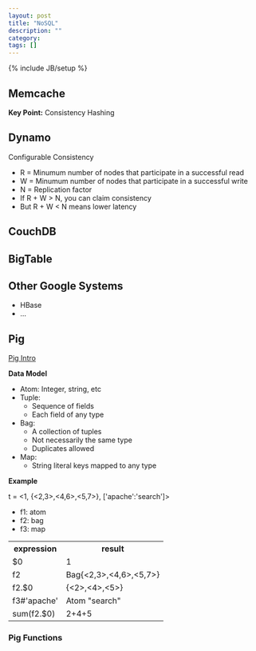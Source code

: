 ```yaml
---
layout: post
title: "NoSQL"
description: ""
category: 
tags: []
---
```

{% include JB/setup %}

## Memcache
**Key Point:** Consistency Hashing

## Dynamo

Configurable Consistency

* R = Minumum number of nodes that participate in a successful read
* W = Minumum number of nodes that participate in a successful write
* N = Replication factor
* If R + W > N, you can claim consistency
* But R + W < N means lower latency

## CouchDB

## BigTable

## Other Google Systems

* HBase
* ...

## Pig

[Pig Intro](http://en.wikipedia.org/wiki/Pig_(programming_tool))

**Data Model**

* Atom: Integer, string, etc
* Tuple:
    * Sequence of fields
    * Each field of any type
* Bag:
    * A collection of tuples
    * Not necessarily the same type
    * Duplicates allowed
* Map:
    * String literal keys mapped to any type

**Example**

t = <1, {<2,3>,<4,6>,<5,7>}, ['apache':'search']>

* f1: atom
* f2: bag
* f3: map

<table>
    <tr>
        <th>expression</th>
        <th>result</th>
    </tr>
    <tr>
        <td>$0</td>
        <td>1</td>
    </tr>
    <tr>
        <td>f2</td>
        <td>Bag{<2,3>,<4,6>,<5,7>}</td>
    </tr>
    <tr>
        <td>f2.$0</td>
        <td>{<2>,<4>,<5>}</td>
    </tr>
    <tr>
        <td>f3#'apache'</td>
        <td>Atom "search"</td>
    </tr>
    <tr>
        <td>sum(f2.$0)</td>
        <td>2+4+5</td>
    </tr>
</table>

### Pig Functions

